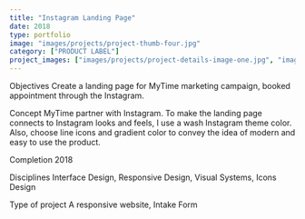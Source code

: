 ```yaml
---
title: "Instagram Landing Page"
date: 2018
type: portfolio
image: "images/projects/project-thumb-four.jpg"
category: ["PRODUCT LABEL"]
project_images: ["images/projects/project-details-image-one.jpg", "images/projects/project-details-image-two.jpg"]
---
```


Objectives
Create a landing page for MyTime marketing campaign, booked appointment through the Instagram. 

Concept
MyTime partner with Instagram. To make the landing page connects to Instagram looks and feels, I use a wash Instagram theme color. Also, choose line icons and gradient color to convey the idea of modern and easy to use the product.

Completion
2018

Disciplines
Interface Design, Responsive Design, Visual Systems, Icons Design

Type of project
A responsive website, Intake Form
